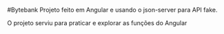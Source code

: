 #Bytebank
Projeto feito em Angular e usando o json-server para API fake.

O projeto serviu para praticar e explorar as funções do Angular
